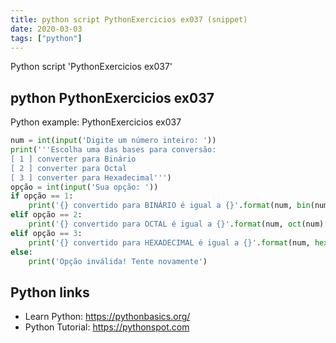 ```yaml
---
title: python script PythonExercicios ex037 (snippet)
date: 2020-03-03
tags: ["python"]
---
```

Python script 'PythonExercicios ex037'


## python PythonExercicios ex037

Python example: PythonExercicios ex037

```python
num = int(input('Digite um número inteiro: '))
print('''Escolha uma das bases para conversão:
[ 1 ] converter para Binário
[ 2 ] converter para Octal
[ 3 ] converter para Hexadecimal''')
opção = int(input('Sua opção: '))
if opção == 1:
    print('{} convertido para BINÁRIO é igual a {}'.format(num, bin(num)[2:]))
elif opção == 2:
    print('{} convertido para OCTAL é igual a {}'.format(num, oct(num)[2:]))
elif opção == 3:
    print('{} convertido para HEXADECIMAL é igual a {}'.format(num, hex(num)[2:]))
else:
    print('Opção inválida! Tente novamente')

```

## Python links

- Learn Python: https://pythonbasics.org/
- Python Tutorial: https://pythonspot.com
